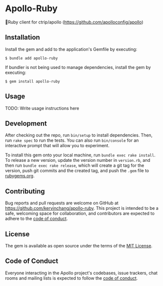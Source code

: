 # Apollo-Ruby

🚀Ruby client for ctrip/apollo (https://github.com/apolloconfig/apollo)

## Installation

Install the gem and add to the application's Gemfile by executing:

    $ bundle add apollo-ruby

If bundler is not being used to manage dependencies, install the gem by executing:

    $ gem install apollo-ruby

## Usage

TODO: Write usage instructions here

## Development

After checking out the repo, run `bin/setup` to install dependencies. Then, run `rake spec` to run the tests. You can also run `bin/console` for an interactive prompt that will allow you to experiment.

To install this gem onto your local machine, run `bundle exec rake install`. To release a new version, update the version number in `version.rb`, and then run `bundle exec rake release`, which will create a git tag for the version, push git commits and the created tag, and push the `.gem` file to [rubygems.org](https://rubygems.org).

## Contributing

Bug reports and pull requests are welcome on GitHub at https://github.com/kervinchang/apollo-ruby. This project is intended to be a safe, welcoming space for collaboration, and contributors are expected to adhere to the [code of conduct](https://github.com/[USERNAME]/apollo/blob/master/CODE_OF_CONDUCT.md).

## License

The gem is available as open source under the terms of the [MIT License](https://opensource.org/licenses/MIT).

## Code of Conduct

Everyone interacting in the Apollo project's codebases, issue trackers, chat rooms and mailing lists is expected to follow the [code of conduct](https://github.com/[USERNAME]/apollo/blob/master/CODE_OF_CONDUCT.md).

